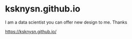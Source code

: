 # ksknysn.github.io
I am a data scientist you can offer new design to me. Thanks

<a href="https://ksknysn.github.io/">https://ksknysn.github.io/</a>
